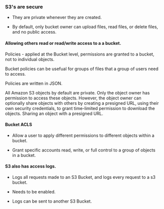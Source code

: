 ### S3's are secure

- They are private whenever they are created.

- By default, only bucket owner can upload files, read files, or delete files, and no public access.

#### Allowing others read or read/write access to a a bucket.

Policies - applied at the Bucket level, permissions are granted to a bucket, not to individual objects.

Bucket policies can be usefual for groups of files that a group of users need to access.

Policies are written in JSON.

All Amazon S3 objects by default are private. Only the object owner has permission to access these objects. However, the object owner can optionally share objects with others by creating a presigned URL, using their own security credentials, to grant time-limited permission to download the objects. Sharing an object with a presigned URL.

#### Bucket ACLS

- Allow a user to apply different permissions to different objects within a bucket.

- Grant specific accounts read, write, or full control to a group of objects in a bucket.

#### S3 also has access logs.

- Logs all requests made to an S3 Bucket, and logs every request to a s3 bucket.

- Needs to be enabled.

- Logs can be sent to another S3 Bucket.
